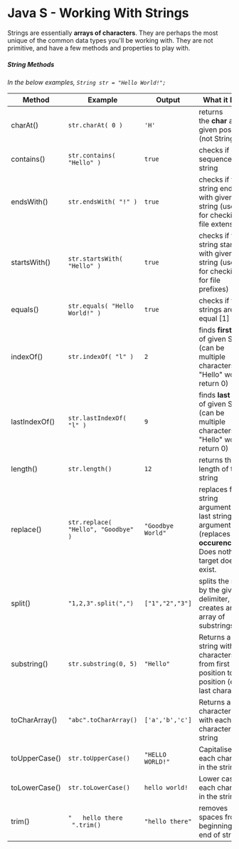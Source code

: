 # Java S - Working With Strings

Strings are essentially **arrays of characters**. They are perhaps the most unique of the common data types you'll be working with. They are not primitive, and have a few methods and properties to play with.

##### String Methods

*In the below examples, `String str = "Hello World!";`*

| Method        | Example                             | Output            | What it Does                                                                                                                 |
| ------------- | ----------------------------------- | ----------------- | ---------------------------------------------------------------------------------------------------------------------------- |
| charAt()      | `str.charAt( 0 )`                   | `'H'`             | returns the **char** at given position (not String)                                                                          |
| contains()    | `str.contains( "Hello" )`           | `true`            | checks if given sequence is in string                                                                                        |
| endsWith()    | `str.endsWith( "!" )`               | `true`            | checks if the string ends with given string (useful for checking file extensions)                                            |
| startsWith()  | `str.startsWith( "Hello" )`         | `true`            | checks if the string starts with given string (useful for checking for file prefixes)                                        |
| equals()      | `str.equals( "Hello World!" )`      | `true`            | checks if two strings are equal [1]                                                                                          |
| indexOf()     | `str.indexOf( "l" )`                | `2`               | finds **first** index of given String (can be multiple characters eg: "Hello" would return 0)                                |
| lastIndexOf() | `str.lastIndexOf( "l" )`            | `9`               | finds **last** index of given String (can be multiple characters eg: "Hello" would return 0)                                 |
| length()      | `str.length()`                      | `12`              | returns the length of the string                                                                                             |
| replace()     | `str.replace( "Hello", "Goodbye" )` | `"Goodbye World"` | replaces first string argument with last string argument (replaces **all occurences**). Does nothing if target doesnt exist. |
| split()       | `"1,2,3".split(",")`                | `["1","2","3"]`   | splits the string by the given delimiter, and creates an array of substrings                                                 |
| substring()   | `str.substring(0, 5)`               | `"Hello"`         | Returns a new string with characters from first position to last position (excl. last character)                             |
| toCharArray() | `"abc".toCharArray()`               | `['a','b','c']`   | Returns a character array with each character in the string                                                                  |
| toUpperCase() | `str.toUpperCase()`                 | `"HELLO WORLD!"`  | Capitalises each character in the string                                                                                     |
| toLowerCase() | `str.toLowerCase()`                 | `hello world!`    | Lower cases each character in the string                                                                                     |
| trim()        | `"   hello there     ".trim()`      | `"hello there"`   | removes spaces from beginning and end of string                                                                              |
